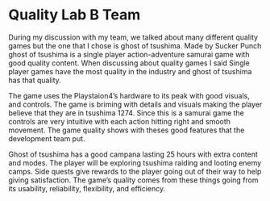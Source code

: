 # Quality Lab B Team

During my discussion with my team, we talked about many different quality games but the one that I chose is ghost of tsushima. Made by Sucker Punch ghost of tsushima is a single player action-adventure samurai game with good quality content. When discussing about quality games I said Single player games have the most quality in the industry and ghost of tsushima has that quality. 

  The game uses the Playstaion4’s hardware to its peak with good visuals, and controls. The game is briming with details and visuals making the player believe that they are in tsushima 1274. Since this is a samurai game the controls are very intuitive with each action hitting right and smooth movement. The game quality shows with theses good features that the development team put. 

  Ghost of tsushima has a good campana lasting 25 hours with extra content and modes. The player will be exploring tsushima raiding and looting enemy camps. Side quests give rewards to the player going out of their way to help giving satisfaction. The game’s quality comes from these things going from its usability, reliability, flexibility, and efficiency.    
